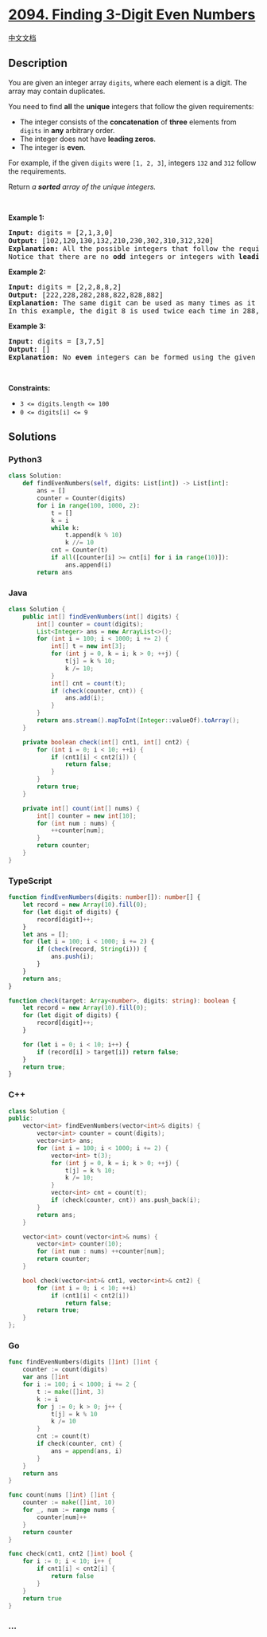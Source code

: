 # [2094. Finding 3-Digit Even Numbers](https://leetcode.com/problems/finding-3-digit-even-numbers)

[中文文档](/solution/2000-2099/2094.Finding%203-Digit%20Even%20Numbers/README.md)

## Description

<p>You are given an integer array <code>digits</code>, where each element is a digit. The array may contain duplicates.</p>

<p>You need to find <strong>all</strong> the <strong>unique</strong> integers that follow the given requirements:</p>

<ul>
	<li>The integer consists of the <strong>concatenation</strong> of <strong>three</strong> elements from <code>digits</code> in <strong>any</strong> arbitrary order.</li>
	<li>The integer does not have <strong>leading zeros</strong>.</li>
	<li>The integer is <strong>even</strong>.</li>
</ul>

<p>For example, if the given <code>digits</code> were <code>[1, 2, 3]</code>, integers <code>132</code> and <code>312</code> follow the requirements.</p>

<p>Return <em>a <strong>sorted</strong> array of the unique integers.</em></p>

<p>&nbsp;</p>
<p><strong>Example 1:</strong></p>

<pre>
<strong>Input:</strong> digits = [2,1,3,0]
<strong>Output:</strong> [102,120,130,132,210,230,302,310,312,320]
<strong>Explanation:</strong> All the possible integers that follow the requirements are in the output array. 
Notice that there are no <strong>odd</strong> integers or integers with <strong>leading zeros</strong>.
</pre>

<p><strong>Example 2:</strong></p>

<pre>
<strong>Input:</strong> digits = [2,2,8,8,2]
<strong>Output:</strong> [222,228,282,288,822,828,882]
<strong>Explanation:</strong> The same digit can be used as many times as it appears in digits. 
In this example, the digit 8 is used twice each time in 288, 828, and 882. 
</pre>

<p><strong>Example 3:</strong></p>

<pre>
<strong>Input:</strong> digits = [3,7,5]
<strong>Output:</strong> []
<strong>Explanation:</strong> No <strong>even</strong> integers can be formed using the given digits.
</pre>

<p>&nbsp;</p>
<p><strong>Constraints:</strong></p>

<ul>
	<li><code>3 &lt;= digits.length &lt;= 100</code></li>
	<li><code>0 &lt;= digits[i] &lt;= 9</code></li>
</ul>

## Solutions

<!-- tabs:start -->

### **Python3**

```python
class Solution:
    def findEvenNumbers(self, digits: List[int]) -> List[int]:
        ans = []
        counter = Counter(digits)
        for i in range(100, 1000, 2):
            t = []
            k = i
            while k:
                t.append(k % 10)
                k //= 10
            cnt = Counter(t)
            if all([counter[i] >= cnt[i] for i in range(10)]):
                ans.append(i)
        return ans
```

### **Java**

```java
class Solution {
    public int[] findEvenNumbers(int[] digits) {
        int[] counter = count(digits);
        List<Integer> ans = new ArrayList<>();
        for (int i = 100; i < 1000; i += 2) {
            int[] t = new int[3];
            for (int j = 0, k = i; k > 0; ++j) {
                t[j] = k % 10;
                k /= 10;
            }
            int[] cnt = count(t);
            if (check(counter, cnt)) {
                ans.add(i);
            }
        }
        return ans.stream().mapToInt(Integer::valueOf).toArray();
    }

    private boolean check(int[] cnt1, int[] cnt2) {
        for (int i = 0; i < 10; ++i) {
            if (cnt1[i] < cnt2[i]) {
                return false;
            }
        }
        return true;
    }

    private int[] count(int[] nums) {
        int[] counter = new int[10];
        for (int num : nums) {
            ++counter[num];
        }
        return counter;
    }
}
```

### **TypeScript**

```ts
function findEvenNumbers(digits: number[]): number[] {
    let record = new Array(10).fill(0);
    for (let digit of digits) {
        record[digit]++;
    }
    let ans = [];
    for (let i = 100; i < 1000; i += 2) {
        if (check(record, String(i))) {
            ans.push(i);
        }
    }
    return ans;
}

function check(target: Array<number>, digits: string): boolean {
    let record = new Array(10).fill(0);
    for (let digit of digits) {
        record[digit]++;
    }

    for (let i = 0; i < 10; i++) {
        if (record[i] > target[i]) return false;
    }
    return true;
}
```

### **C++**

```cpp
class Solution {
public:
    vector<int> findEvenNumbers(vector<int>& digits) {
        vector<int> counter = count(digits);
        vector<int> ans;
        for (int i = 100; i < 1000; i += 2) {
            vector<int> t(3);
            for (int j = 0, k = i; k > 0; ++j) {
                t[j] = k % 10;
                k /= 10;
            }
            vector<int> cnt = count(t);
            if (check(counter, cnt)) ans.push_back(i);
        }
        return ans;
    }

    vector<int> count(vector<int>& nums) {
        vector<int> counter(10);
        for (int num : nums) ++counter[num];
        return counter;
    }

    bool check(vector<int>& cnt1, vector<int>& cnt2) {
        for (int i = 0; i < 10; ++i)
            if (cnt1[i] < cnt2[i])
                return false;
        return true;
    }
};
```

### **Go**

```go
func findEvenNumbers(digits []int) []int {
	counter := count(digits)
	var ans []int
	for i := 100; i < 1000; i += 2 {
		t := make([]int, 3)
		k := i
		for j := 0; k > 0; j++ {
			t[j] = k % 10
			k /= 10
		}
		cnt := count(t)
		if check(counter, cnt) {
			ans = append(ans, i)
		}
	}
	return ans
}

func count(nums []int) []int {
	counter := make([]int, 10)
	for _, num := range nums {
		counter[num]++
	}
	return counter
}

func check(cnt1, cnt2 []int) bool {
	for i := 0; i < 10; i++ {
		if cnt1[i] < cnt2[i] {
			return false
		}
	}
	return true
}
```

### **...**

```

```

<!-- tabs:end -->
